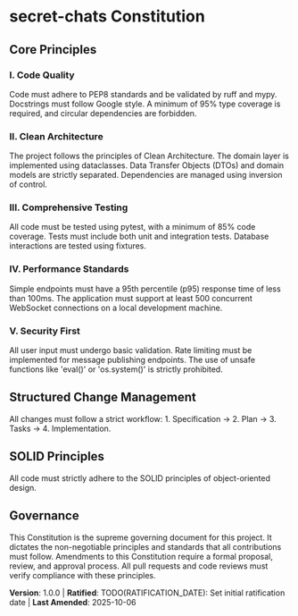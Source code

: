 <!--
Sync Impact Report:
- Version change: None -> 1.0.0
- Added sections:
  - Core Principles:
    - Code Quality
    - Clean Architecture
    - Comprehensive Testing
    - Performance Standards
    - Security First
  - Structured Change Management
  - SOLID Principles
- Removed sections: None
- Templates requiring updates:
  - ✅ .specify/templates/plan-template.md
  - ✅ .specify/templates/spec-template.md
  - ✅ .specify/templates/tasks-template.md
- Follow-up TODOs:
  - TODO(RATIFICATION_DATE): Set initial ratification date
-->
# secret-chats Constitution

## Core Principles

### I. Code Quality
Code must adhere to PEP8 standards and be validated by ruff and mypy. Docstrings must follow Google style. A minimum of 95% type coverage is required, and circular dependencies are forbidden.

### II. Clean Architecture
The project follows the principles of Clean Architecture. The domain layer is implemented using dataclasses. Data Transfer Objects (DTOs) and domain models are strictly separated. Dependencies are managed using inversion of control.

### III. Comprehensive Testing
All code must be tested using pytest, with a minimum of 85% code coverage. Tests must include both unit and integration tests. Database interactions are tested using fixtures.

### IV. Performance Standards
Simple endpoints must have a 95th percentile (p95) response time of less than 100ms. The application must support at least 500 concurrent WebSocket connections on a local development machine.

### V. Security First
All user input must undergo basic validation. Rate limiting must be implemented for message publishing endpoints. The use of unsafe functions like 'eval()' or 'os.system()' is strictly prohibited.

## Structured Change Management

All changes must follow a strict workflow: 1. Specification -> 2. Plan -> 3. Tasks -> 4. Implementation.

## SOLID Principles

All code must strictly adhere to the SOLID principles of object-oriented design.

## Governance

This Constitution is the supreme governing document for this project. It dictates the non-negotiable principles and standards that all contributions must follow. Amendments to this Constitution require a formal proposal, review, and approval process. All pull requests and code reviews must verify compliance with these principles.

**Version**: 1.0.0 | **Ratified**: TODO(RATIFICATION_DATE): Set initial ratification date | **Last Amended**: 2025-10-06